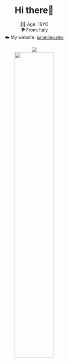 <div id="header" align="center">
  
# Hi there👋

😶‍🌫️ Age: 16YO <br>
🌍 From: Italy <br>
☁️ My website: <a href="https://www.salanileo.dev">salanileo.dev</a><br><br>
![](https://komarev.com/ghpvc/?username=salaniLeo&style=flat-square&abbreviated=true) <br>
<img height="50%" width="auto" src ="https://github-readme-stats.vercel.app/api/top-langs/?username=salaniLeo&layout=compact&hide_border=true&theme=gruvbox&bg_color=00000000&langs_count=6">
<br>
</div>
